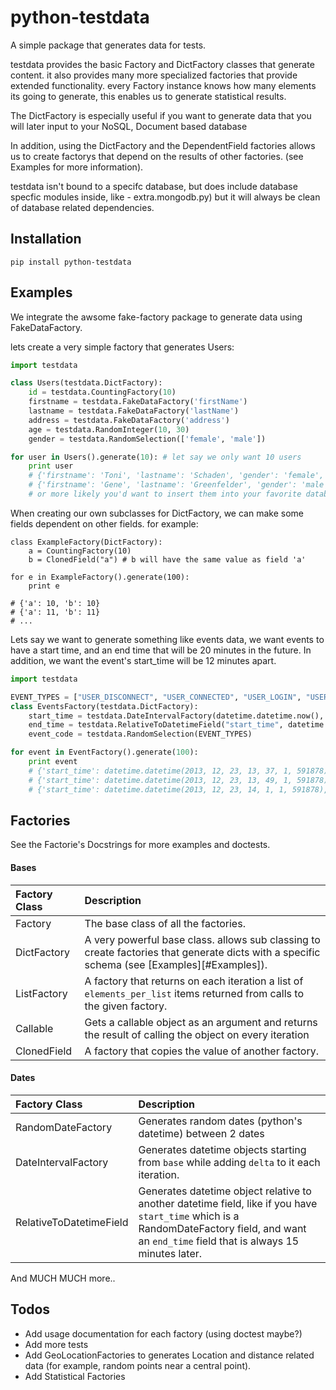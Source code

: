 python-testdata
===============

A simple package that generates data for tests.

testdata provides the basic Factory and DictFactory classes that generate content.
it also provides many more specialized factories that provide extended functionality.
every Factory instance knows how many elements its going to generate, this enables us to generate statistical results.

The DictFactory is especially useful if you want to generate data that you will later input to your NoSQL, Document based
database

In addition, using the DictFactory and the DependentField factories allows us to create factorys that depend on the results
of other factories. (see Examples for more information).

testdata isn't bound to a specifc database, but does include database specfic modules inside, like - extra.mongodb.py)
but it will always be clean of database related dependencies.

## Installation

    pip install python-testdata

## Examples
We integrate the awsome fake-factory package to generate data using FakeDataFactory.

lets create a very simple factory that generates Users:

```python
import testdata

class Users(testdata.DictFactory):
    id = testdata.CountingFactory(10)
    firstname = testdata.FakeDataFactory('firstName')
    lastname = testdata.FakeDataFactory('lastName')
    address = testdata.FakeDataFactory('address')
    age = testdata.RandomInteger(10, 30) 
    gender = testdata.RandomSelection(['female', 'male'])

for user in Users().generate(10): # let say we only want 10 users
    print user
    # {'firstname': 'Toni', 'lastname': 'Schaden', 'gender': 'female', 'age': 18, 'address': '0641 Homenick Hills\nSouth Branson, RI 70388', 'id': 10}
    # {'firstname': 'Gene', 'lastname': 'Greenfelder', 'gender': 'male', 'age': 17, 'address': '292 Loy Lights Suite 328\nFritzfort, IN 73914', 'id': 11}
    # or more likely you'd want to insert them into your favorite database (MongoDB, ElasticSearch, ..)
```

When creating our own subclasses for DictFactory, we can make some fields dependent on other fields.
for example:

```
class ExampleFactory(DictFactory):
    a = CountingFactory(10)
    b = ClonedField("a") # b will have the same value as field 'a'

for e in ExampleFactory().generate(100):
    print e

# {'a': 10, 'b': 10}
# {'a': 11, 'b': 11}
# ...
```

Lets say we want to generate something like events data, we want events to have 
a start time, and an end time that will be 20 minutes in the future.
In addition, we want the event's start_time will be 12 minutes apart.

```python
import testdata

EVENT_TYPES = ["USER_DISCONNECT", "USER_CONNECTED", "USER_LOGIN", "USER_LOGOUT"]
class EventsFactory(testdata.DictFactory):
    start_time = testdata.DateIntervalFactory(datetime.datetime.now(), datetime.timedelta(minutes=12))
    end_time = testdata.RelativeToDatetimeField("start_time", datetime.timedelta(minutes=20))
    event_code = testdata.RandomSelection(EVENT_TYPES)

for event in EventFactory().generate(100):
    print event
    # {'start_time': datetime.datetime(2013, 12, 23, 13, 37, 1, 591878), 'end_time': datetime.datetime(2013, 12, 23, 13, 57, 1, 591878), 'event_code': 'USER_CONNECTED'}
    # {'start_time': datetime.datetime(2013, 12, 23, 13, 49, 1, 591878), 'end_time': datetime.datetime(2013, 12, 23, 14, 9, 1, 591878), 'event_code': 'USER_LOGIN'}
    # {'start_time': datetime.datetime(2013, 12, 23, 14, 1, 1, 591878), 'end_time': datetime.datetime(2013, 12, 23, 14, 21, 1, 591878), 'event_code': 'USER_DISCONNECT'}
```

## Factories
See the Factorie's Docstrings for more examples and doctests.

#### Bases
|Factory Class| Description|
|:-------|:-----------|
| Factory | The base class of all the factories.|
| DictFactory | A very powerful base class. allows sub classing to create factories that generate dicts with a specific schema (see [Examples][#Examples]). |
| ListFactory | A factory that returns on each iteration a list of `elements_per_list` items returned from calls to the given factory. |
| Callable | Gets a callable object as an argument and returns the result of calling the object on every iteration |
| ClonedField | A factory that copies the value of another factory. |
#### Dates
|Factory Class| Description|
|:-------|:-----------|
| RandomDateFactory | Generates random dates (python's datetime) between 2 dates|
| DateIntervalFactory | Generates datetime objects starting from `base` while adding  `delta` to it each iteration.
| RelativeToDatetimeField | Generates datetime object relative to another datetime field, like if you have `start_time` which is a RandomDateFactory field, and want an `end_time` field that is always 15 minutes later.| 

And MUCH MUCH more.. 

## Todos
* Add usage documentation for each factory (using doctest maybe?)
* Add more tests
* Add GeoLocationFactories to generates Location and distance related data (for example, random points near a central point).
* Add Statistical Factories
